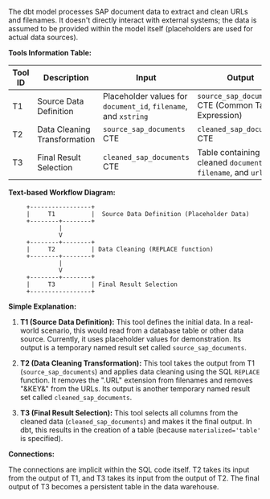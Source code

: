 The dbt model processes SAP document data to extract and clean URLs and filenames.  It doesn't directly interact with external systems; the data is assumed to be provided within the model itself (placeholders are used for actual data sources).

**Tools Information Table:**

| Tool ID | Description                     | Input                                                              | Output                                                          |
|---------|---------------------------------|----------------------------------------------------------------------|-----------------------------------------------------------------|
| T1      | Source Data Definition          | Placeholder values for `document_id`, `filename`, and `xstring`       | `source_sap_documents` CTE (Common Table Expression)            |
| T2      | Data Cleaning Transformation     | `source_sap_documents` CTE                                           | `cleaned_sap_documents` CTE                                     |
| T3      | Final Result Selection          | `cleaned_sap_documents` CTE                                           | Table containing cleaned `document_id`, `filename`, and `url` |


**Text-based Workflow Diagram:**

```
     +-----------------+
     |     T1          |  Source Data Definition (Placeholder Data)
     +--------+--------+
              |
              V
     +--------+--------+
     |     T2          | Data Cleaning (REPLACE function)
     +--------+--------+
              |
              V
     +--------+--------+
     |     T3          | Final Result Selection
     +-----------------+
```


**Simple Explanation:**

1. **T1 (Source Data Definition):** This tool defines the initial data.  In a real-world scenario, this would read from a database table or other data source. Currently, it uses placeholder values for demonstration.  Its output is a temporary named result set called `source_sap_documents`.

2. **T2 (Data Cleaning Transformation):** This tool takes the output from T1 (`source_sap_documents`) and applies data cleaning using the SQL `REPLACE` function. It removes the ".URL" extension from filenames and removes "&KEY&" from the URLs.  Its output is another temporary named result set called `cleaned_sap_documents`.

3. **T3 (Final Result Selection):** This tool selects all columns from the cleaned data (`cleaned_sap_documents`) and makes it the final output. In dbt, this results in the creation of a table (because `materialized='table'` is specified).


**Connections:**

The connections are implicit within the SQL code itself. T2 takes its input from the output of T1, and T3 takes its input from the output of T2.  The final output of T3 becomes a persistent table in the data warehouse.